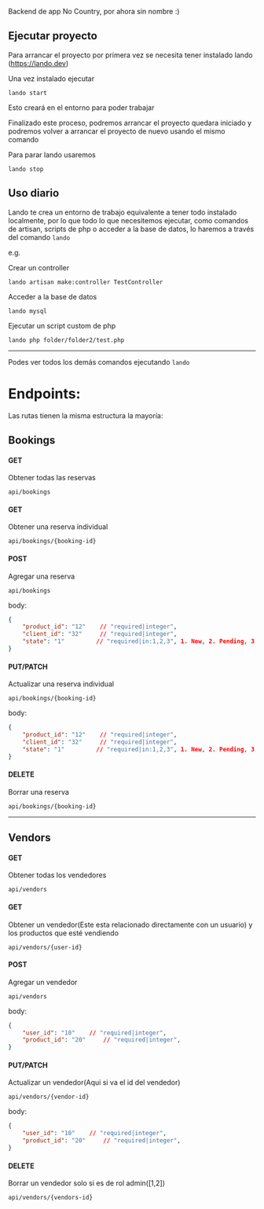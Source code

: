 Backend de app No Country, por ahora sin nombre :)

## Ejecutar proyecto

Para arrancar el proyecto por primera vez se necesita tener instalado lando (https://lando.dev)

Una vez instalado ejecutar

`lando start`

Esto creará en el entorno para poder trabajar

Finalizado este proceso, podremos arrancar el proyecto quedara iniciado y podremos volver a arrancar el proyecto de nuevo usando el mismo comando

Para parar lando usaremos 

`lando stop`

## Uso diario

Lando te crea un entorno de trabajo equivalente a tener todo instalado localmente, por lo que todo lo que necesitemos ejecutar, como comandos de artisan, scripts de php o acceder a la base de datos, lo haremos a través del comando `lando`

e.g.

Crear un controller

`lando artisan make:controller TestController`

Acceder a la base de datos

`lando mysql`

Ejecutar un script custom de php

`lando php folder/folder2/test.php`

-----------------------------------------------------
Podes ver todos los demás comandos ejecutando `lando`

# Endpoints:

Las rutas tienen la misma estructura la mayoría:

## Bookings

#### GET
Obtener todas las reservas

`api/bookings`

#### GET
Obtener una reserva individual

`api/bookings/{booking-id}`

#### POST
Agregar una reserva

`api/bookings`

body:
```json
{
    "product_id": "12"    // "required|integer",
    "client_id": "32"     // "required|integer",
    "state": "1"         // "required|in:1,2,3", 1. New, 2. Pending, 3. Accepted
}
```
#### PUT/PATCH
Actualizar una reserva individual

`api/bookings/{booking-id}`

body:
```json
{
    "product_id": "12"    // "required|integer",
    "client_id": "32"     // "required|integer",
    "state": "1"         // "required|in:1,2,3", 1. New, 2. Pending, 3. Accepted
}
```

#### DELETE
Borrar una reserva

`api/bookings/{booking-id}`

---------------------------------------------------------

## Vendors

#### GET
Obtener todas los vendedores

`api/vendors`

#### GET
Obtener un vendedor(Este esta relacionado directamente con un usuario) y los productos que esté vendiendo 

`api/vendors/{user-id}`

#### POST
Agregar un vendedor

`api/vendors`

body:
```json
{
    "user_id": "10"    // "required|integer",
    "product_id": "20"     // "required|integer",
}
```
#### PUT/PATCH
Actualizar un vendedor(Aqui si va el id del vendedor)

`api/vendors/{vendor-id}`

body:
```json
{
    "user_id": "10"    // "required|integer",
    "product_id": "20"     // "required|integer",
}
```

#### DELETE
Borrar un vendedor solo si es de rol admin([1,2])

`api/vendors/{vendors-id}`